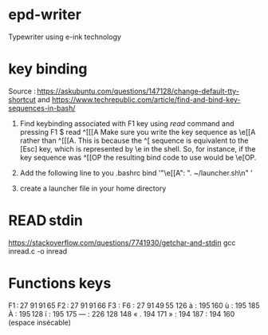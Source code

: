 # epd-writer
Typewriter using e-ink technology

# key binding
Source : https://askubuntu.com/questions/147128/change-default-tty-shortcut
and https://www.techrepublic.com/article/find-and-bind-key-sequences-in-bash/

1. Find keybinding associated with F1 key using *read* command and pressing F1
$ read
^[[[A
Make sure you write the key sequence as \e[[A rather than ^[[[A.
This is because the ^[ sequence is
equivalent to the [Esc] key, which is represented by \e in the shell. So, for instance, if the key sequence was ^[[OP the resulting bind code to use would be \e[OP.

2. Add the following line to you .bashrc
bind '"\e[[A": ". ~/launcher.sh\n" '

3. create a launcher file in your home directory

# READ stdin
https://stackoverflow.com/questions/7741930/getchar-and-stdin
gcc inread.c -o inread

# Functions keys
F1 : 27 91 91 65
F2 : 27 91 91 66
F3 : 
F6 : 27 91 49 55 126
à : 195 160
ù : 195 185
À : 195 128
ï : 195 175
— : 226 128 148
« . 194 171
» : 194 187
  : 194 160 (espace insécable)